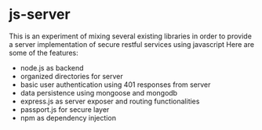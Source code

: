# js-server

This is an experiment of mixing several existing libraries in order to provide a server implementation of secure restful services using javascript 
Here are some of the features:
- node.js as backend
- organized directories for server
- basic user authentication using 401 responses from server
- data persistence using mongoose and mongodb
- express.js as server exposer and routing functionalities
- passport.js for secure layer
- npm as dependency injection